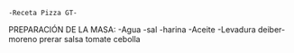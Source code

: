     -Receta Pizza GT-

PREPARACIÓN DE LA MASA:
-Agua
-sal
-harina
-Aceite
-Levadura
 deiber-moreno
prerar salsa
tomate 
cebolla


